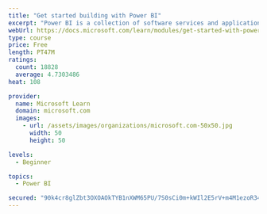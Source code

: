 ```yaml
---
title: "Get started building with Power BI"
excerpt: "Power BI is a collection of software services and applications that let you connect to all sorts of data sources and create compelling visuals and reports. You can benefit from receiving those reports, or you can share them with others inside or outside your organization. Learn the basics of Power BI, how its services and applications work together, and how they can be used to create or experience compelling visuals and analytics based on your data."
webUrl: https://docs.microsoft.com/learn/modules/get-started-with-power-bi/
type: course
price: Free
length: PT47M
ratings:
  count: 18828
  average: 4.7303486
heat: 108

provider:
  name: Microsoft Learn
  domain: microsoft.com
  images:
    - url: /assets/images/organizations/microsoft.com-50x50.jpg
      width: 50
      height: 50

levels:
  - Beginner

topics:
  - Power BI

secured: "90k4cr8glZbt3OXOAOkTYB1nXWM65PU/7S0sCi0m+kWIl2E5rV+m4M1ezoR34GLXv13uaFEu953lEUJRr3/qOpmZa+NaABNxJ8m+B766WdLTuKC0MHJKi9tcWao0UUkyCzN/IjzaiDX6jRpsSg2dssEWZouSJZGU3TlNyhMgU1bXPftjMBZzYBhWCn4ufCrP5RON7q/9VWQdWNcKeMsMPu8BmzPk5Ye2i9YQTrgqLYDR6DYdRKUE/ugt84e8dsfIY28/ganlkv9AxPlIaaN2nBLuftD71qw9G8jrfXmntHguvVNEBKtRbE3zOMOde/Ku/okasq4dsf9xpl2IaYeyVBRlFvsdYue8T1GkZTVP3M7VTr99zzeFCCDVO8rLAtKswl6Szk+7/pR/G++iyFegFMKOSklt4kgLVVkwN825jZUElKaQrgvlyLoVcJCgOqPN;YwSIuLzBVyNcv4yICWCobQ=="
---
```


